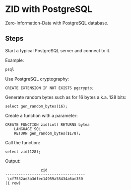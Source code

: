 # ZID with PostgreSQL

Zero-Information-Data with PostgreSQL database.


## Steps

Start a typical PostgreSQL server and connect to it.

Example:

```sh
psql
```

Use PostgreSQL cryptography:

```psql
CREATE EXTENSION IF NOT EXISTS pgcrypto;
```

Generate random bytes such as for 16 bytes a.k.a. 128 bits:

```psql
select gen_random_bytes(16);
```

Create a function with a parameter:


```psql
CREATE FUNCTION zid(int) RETURNS bytea
    LANGUAGE SQL
	RETURN gen_random_bytes($1/8);
```

Call the function:

```psql
select zid(128);
```

Output:

```psql
                zid                 
------------------------------------
 \xf7532ae3a3dfec14959a58434a6ac350
(1 row)
```
